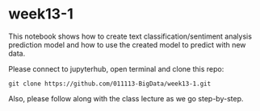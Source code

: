 # week13-1

This notebook shows how to create text classification/sentiment analysis prediction model and how to use the created model to predict with new data.

Please connect to jupyterhub, open terminal and clone this repo:

```
git clone https://github.com/011113-BigData/week13-1.git
```

Also, please follow along with the class lecture as we go step-by-step.

